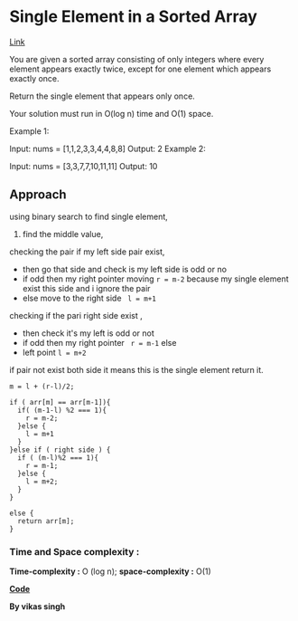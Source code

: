 # Single Element in a Sorted Array
[Link](https://leetcode.com/problems/single-element-in-a-sorted-array/description/)

You are given a sorted array consisting of only integers where every element appears exactly twice, except for one element which appears exactly once.

Return the single element that appears only once.

Your solution must run in O(log n) time and O(1) space.

 

Example 1:

Input: nums = [1,1,2,3,3,4,4,8,8]
Output: 2
Example 2:

Input: nums = [3,3,7,7,10,11,11]
Output: 10

## Approach 

using binary search to find single element, 

1. find the middle value,

checking the pair if my left side pair exist,
  * then go that side and check is my left side is odd or no
  * if odd then my right pointer moving `r = m-2` because my single element exist this side and i ignore the pair
  * else move to the right side ` l = m+1`

checking if the pari right side exist ,
 * then check it's my left is odd or not 
 * if odd then my right pointer ` r = m-1` else
 * left point `l = m+2`

if pair not exist both side it means this is the single element return it.


```
m = l + (r-l)/2;

if ( arr[m] == arr[m-1]){
  if( (m-1-l) %2 === 1){
    r = m-2;
  }else {
    l = m+1
  }
}else if ( right side ) {
  if ( (m-l)%2 === 1){
    r = m-1;
  }else {
    l = m+2;
  }
}

else {
  return arr[m];
}
```

### Time and Space complexity : 
**Time-complexity :** O (log n);
**space-complexity :** O(1) 

**[Code](./solution.js)**


**By vikas singh**